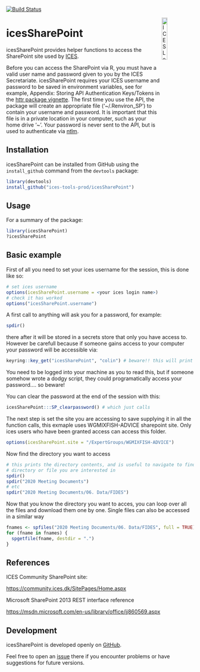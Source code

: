 
[![Build
Status](https://travis-ci.org/ices-tools-prod/icesSharePoint.svg?branch=master)](https://travis-ci.org/ices-tools-prod/icesSharePoint)

[<img align="right" alt="ICES Logo" width="17%" height="17%" src="http://www.ices.dk/_layouts/15/1033/images/icesimg/iceslogo.png">](http://www.ices.dk/Pages/default.aspx)

# icesSharePoint

icesSharePoint provides helper functions to access the SharePoint site
used by [ICES](http://www.ices.dk/Pages/default.aspx).

<!-- icesSharePoint is implemented as an [R](https://www.r-project.org) package and
available on [CRAN](https://cran.r-project.org/package=icesSharePoint). -->

Before you can access the SharePoint via R, you must have a valid user
name and password given to you by the ICES Secretariate. icesSharePoint
requires your ICES username and password to be saved in environment
variables, see for example, Appendix: Storing API Authentication
Keys/Tokens in the [httr package
vignette](https://cran.r-project.org/web/packages/httr/vignettes/api-packages.html).
The first time you use the API, the package will create an appropriate
file (‘\~/.Renviron\_SP’) to contain your username and password. It is
important that this file is in a private location in your computer, such
as your home drive ‘\~’. Your password is never sent to the API, but is
used to authenticate via
[ntlm](http://davenport.sourceforge.net/ntlm.html).

## Installation

icesSharePoint can be installed from GitHub using the `install_github`
command from the `devtools` package:

``` r
library(devtools)
install_github("ices-tools-prod/icesSharePoint")
```

## Usage

For a summary of the package:

``` r
library(icesSharePoint)
?icesSharePoint
```

## Basic example

First of all you need to set your ices username for the session, this is
done like so:

``` r
# set ices username
options(icesSharePoint.username = <your ices login name>)
# check it has worked
options("icesSharePoint.username")
```

A first call to anything will ask you for a password, for example:

``` r
spdir()
```

there after it will be stored in a secrets store that only you have
access to. However be carefull because if someone gains access to your
computer your password will be accessible via:

``` r
keyring::key_get("icesSharePoint", "colin") # beware!! this will print your password to the screen
```

You need to be logged into your machine as you to read this, but if
someone somehow wrote a dodgy script, they could programatically access
your password…. so beware\!

You can clear the password at the end of the session with this:

``` r
icesSharePoint:::SP_clearpassword() # which just calls
```

The next step is set the site you are accessing to save supplying it in
all the function calls, this exmaple uses WGMIXFISH-ADVICE sharepoint
site. Only ices users who have been granted access can access this
folder.

``` r
options(icesSharePoint.site = "/ExpertGroups/WGMIXFISH-ADVICE")
```

Now find the directory you want to access

``` r
# this prints the directory contents, and is useful to navigate to find the
# directory or file you are interested in
spdir()
spdir("2020 Meeting Documents")
# etc
spdir("2020 Meeting Documents/06. Data/FIDES")
```

Now that you know the directory you want to acces, you can loop over all
the files and download them one by one. Single files can also be
accessed in a similar way

``` r
fnames <- spfiles("2020 Meeting Documents/06. Data/FIDES", full = TRUE)
for (fname in fnames) {
  spgetfile(fname, destdir = ".")
}
```

## References

ICES Community SharePoint site:

<https://community.ices.dk/SitePages/Home.aspx>

Microsoft SharePoint 2013 REST interface reference

<https://msdn.microsoft.com/en-us/library/office/jj860569.aspx>

## Development

icesSharePoint is developed openly on
[GitHub](https://github.com/ices-tools-prod/icesSharePoint).

Feel free to open an
[issue](https://github.com/ices-tools-prod/icesSharePoint/issues) there
if you encounter problems or have suggestions for future versions.

<!--
The current development version can be installed using:

```R
library(devtools)
install_github("ices-tools-prod/icesSharePoint")
```
-->

<!-- Poke Travis -->
